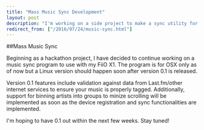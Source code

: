 ```yaml
---
title: "Mass Music Sync Development"
layout: post
description: "I'm working on a side project to make a sync utility for mass storage MP3 players like the FiiO X1 which I own."
redirect_from: ["/2016/07/24/music-sync.html"]
---
```


##Mass Music Sync

Beginning as a hackathon project, I have decided to continue working on a music sync program to use with my FiiO X1. The program is for OSX only as of now but a Linux version should happen soon after version 0.1 is released. 

Version 0.1 features include validation against data from Last.fm/other internet services to ensure your music is properly tagged. Additionally, support for binning artists into groups to minize scrolling will be implemented as soon as the device registration and sync functionalities are implemented.

I'm hoping to have 0.1 out within the next few weeks. Stay tuned!
